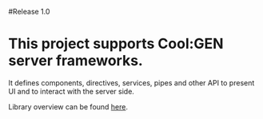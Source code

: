 #Release 1.0
# This project supports Cool:GEN server frameworks. #

It defines components, directives, services, pipes and other API to present UI and to interact with the server side.

Library overview can be found [here](projects/bphx-cool/docs/overview.md).
